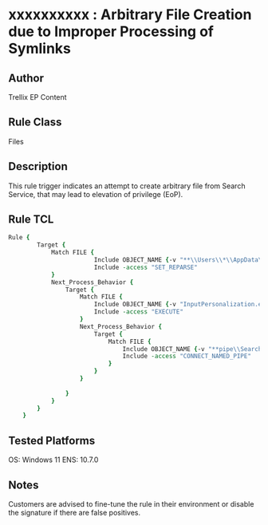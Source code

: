 # xxxxxxxxxx : Arbitrary File Creation due to Improper Processing of Symlinks

## Author
Trellix EP Content

## Rule Class 
Files

## Description
This rule trigger indicates an attempt to create arbitrary file from Search Service, that may lead to elevation of privilege (EoP).

## Rule TCL
```tcl
Rule {
		Target {
			Match FILE {
						Include OBJECT_NAME {-v "**\\Users\\*\\AppData\\Local\\Microsoft\\InputPersonalization\\TextHarvester"}
						Include -access "SET_REPARSE"
			}
			Next_Process_Behavior {
				Target {
					Match FILE {
						Include OBJECT_NAME {-v "InputPersonalization.exe"}
						Include -access "EXECUTE"
					}    
					Next_Process_Behavior {
						Target {
							Match FILE {
								Include OBJECT_NAME {-v "**pipe\\SearchTextHarvester"}
								Include -access "CONNECT_NAMED_PIPE"
							}    
						}
					}
                     
                }
            }
        }
	}
```

## Tested Platforms
OS: Windows 11
ENS: 10.7.0

## Notes
Customers are advised to fine-tune the rule in their environment or disable the signature if there are false positives. 
